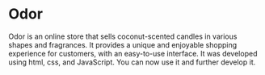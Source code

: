 # Odor
Odor is an online store that sells coconut-scented candles in various shapes and fragrances. It provides a unique and enjoyable shopping experience for customers, with an easy-to-use interface. It was developed using html, css, and JavaScript. You can now use it and further develop it.
